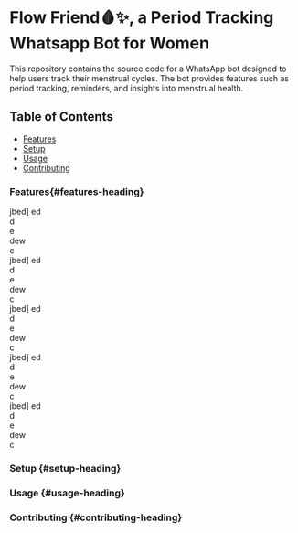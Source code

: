 # Flow Friend🩸✨, a Period Tracking Whatsapp Bot for Women
This repository contains the source code for a WhatsApp bot designed to help users track their menstrual cycles. The bot provides features such as period tracking, reminders, and insights into menstrual health.

## Table of Contents
* [Features](#features-heading)
* [Setup](#setup-heading)
* [Usage](#usage-heading)
* [Contributing](#contributing-heading)

### Features{#features-heading}
jbed]   ed   
d   
e   
dew   
c   
jbed]   ed   
d   
e   
dew   
c   
jbed]   ed   
d   
e   
dew   
c   
jbed]   ed   
d   
e   
dew   
c   
jbed]   ed   
d   
e   
dew   
c   


### Setup {#setup-heading}

### Usage {#usage-heading}

### Contributing {#contributing-heading}

